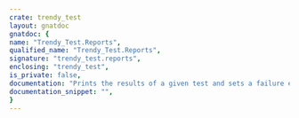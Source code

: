 ```yaml
---
crate: trendy_test
layout: gnatdoc
gnatdoc: {
name: "Trendy_Test.Reports",
qualified_name: "Trendy_Test.Reports",
signature: "trendy_test.reports",
enclosing: "trendy_test",
is_private: false,
documentation: "Prints the results of a given test and sets a failure exit code.",
documentation_snippet: "",
}
---
```

